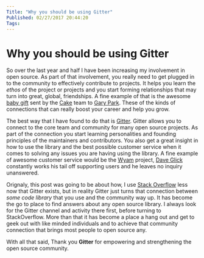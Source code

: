 ```yaml
---
Title: "Why you should be using Gitter"
Published: 02/27/2017 20:44:20
Tags: 
---
```

# Why you should be using Gitter

So over the last year and half I have been increasing my involvement in open source. As part of that involvement, you really need to get plugged in to the community to effectively contribute to projects. It helps you learn the *ethos* of the project or projects and you start forming relationships that may turn into great, global, friendships. A fine example of that is the awesome [baby gift](https://twitter.com/gep13/status/835539880914612224) sent by the [Cake](http://cakebuild.net/) team to [Gary Park](http://www.gep13.co.uk/). These of the kinds of connections that can really boost your career and help you grow.  

The best way that I have found to do that is [Gitter](https://gitter.im). Gitter allows you to connect to the core team and community for many open source projects. As part of the connection you start learning personalities and founding principles of the maintainers and contributors. You also get a great insight in how to use the library and the best possible customer service when it comes to solving any issues you are having using the library. A fine example of awesome customer service would be the [Wyam](https://wyam.io/) project, [Dave Glick](https://daveaglick.com/) constantly works his tail off supporting users and he leaves no inquiry unanswered.

Orignaly, this post was going to be about how, I use [Stack Overflow](http://stackoverflow.com/) less now that Gitter exists, but in reality Gitter just turns that connection between *some code library* that you use and the community way up. It has become the go to place to find answers about any open source library. I always look for the Gitter channel and activity there first, before turning to StackOverflow. More than that it has become a place a hang out and get to geek out with like minded individuals and to achieve that community connection that brings most people to open source any.

With all that said, Thank you **Gitter** for empowering and strengthening the open source community.
